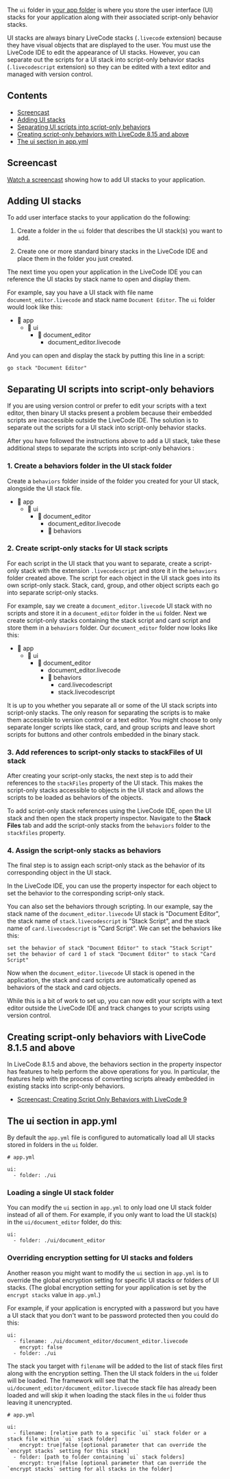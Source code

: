 The `ui` folder in [your app folder](Your-App-Folder) is where you store the user interface (UI) stacks for your application along with their associated script-only behavior stacks.

UI stacks are always binary LiveCode stacks (`.livecode` extension) because they have visual objects that are displayed to the user. You must use the LiveCode IDE to edit the appearance of UI stacks. However, you can separate out the scripts for a UI stack into script-only behavior stacks (`.livecodescript` extension) so they can be edited with a text editor and managed with version control.

## Contents

* [Screencast](#screencast)
* [Adding UI stacks](#adding-ui-stacks)
* [Separating UI scripts into script-only behaviors](#separating-ui-scripts-into-script-only-behaviors)
* [Creating script-only behaviors with LiveCode 8.15 and above](#creating-script-only-behaviors-with-livecode-815-and-above)
* [The ui section in app.yml](#the-ui-section-in-appyml)

## Screencast

[Watch a screencast](https://www.youtube.com/watch?v=ooGdLJeyG3k) showing how to add UI stacks to your application.

## Adding UI stacks

To add user interface stacks to your application do the following:

1. Create a folder in the `ui` folder that describes the UI stack(s) you want to add.

2. Create one or more standard binary stacks in the LiveCode IDE and place them in the folder you just created.

The next time you open your application in the LiveCode IDE you can reference the UI stacks by stack name to open and display them.

For example, say you have a UI stack with file name `document_editor.livecode` and stack name `Document Editor`. The `ui` folder would look like this:

* :open_file_folder: app
  * :open_file_folder: ui
    - :open_file_folder: document_editor
      - document_editor.livecode

And you can open and display the stack by putting this line in a script:

```
go stack "Document Editor"
```

## Separating UI scripts into script-only behaviors

If you are using version control or prefer to edit your scripts with a text editor, then binary UI stacks present a problem because their embedded scripts are inaccessible outside the LiveCode IDE. The solution is to separate out the scripts for a UI stack into script-only behavior stacks.

After you have followed the instructions above to add a UI stack, take these additional steps to separate the scripts into script-only behaviors :

### 1. Create a behaviors folder in the UI stack folder

Create a `behaviors` folder inside of the folder you created for your UI stack, alongside the UI stack file.

* :open_file_folder: app
  * :open_file_folder: ui
    - :open_file_folder: document_editor
      - document_editor.livecode
      - :file_folder: behaviors

### 2. Create script-only stacks for UI stack scripts

For each script in the UI stack that you want to separate, create a script-only stack with the extension `.livecodescript` and store it in the `behaviors` folder created above. The script for each object in the UI stack goes into its own script-only stack. Stack, card, group, and other object scripts each go into separate script-only stacks.

For example, say we create a `document_editor.livecode` UI stack with no scripts and store it in a `document_editor` folder in the `ui` folder. Next we create script-only stacks containing the stack script and card script and store them in a `behaviors` folder. Our `document_editor` folder now looks like this:

* :open_file_folder: app
  * :open_file_folder: ui
    - :open_file_folder: document_editor
      - document_editor.livecode
      - :open_file_folder: behaviors
        - card.livecodescript
        - stack.livecodescript

It is up to you whether you separate all or some of the UI stack scripts into script-only stacks. The only reason for separating the scripts is to make them accessible to version control or a text editor. You might choose to only separate longer scripts like stack, card, and group scripts and leave short scripts for buttons and other controls embedded in the binary stack.

### 3. Add references to script-only stacks to stackFiles of UI stack

After creating your script-only stacks, the next step is to add their references to the `stackFiles` property of the UI stack. This makes the script-only stacks accessible to objects in the UI stack and allows the scripts to be loaded as behaviors of the objects.

To add script-only stack references using the LiveCode IDE, open the UI stack and then open the stack property inspector. Navigate to the __Stack Files__ tab and add the script-only stacks from the `behaviors` folder to the `stackfiles` property.

### 4. Assign the script-only stacks as behaviors

The final step is to assign each script-only stack as the behavior of its corresponding object in the UI stack. 

In the LiveCode IDE, you can use the property inspector for each object to set the behavior to the corresponding script-only stack.

You can also set the behaviors through scripting. In our example, say the stack name of the `document_editor.livecode` UI stack is "Document Editor", the stack name of `stack.livecodescript` is "Stack Script", and the stack name of `card.livecodescript` is "Card Script". We can set the behaviors like this:

```
set the behavior of stack "Document Editor" to stack "Stack Script"
set the behavior of card 1 of stack "Document Editor" to stack "Card Script"
```

Now when the `document_editor.livecode` UI stack is opened in the application, the stack and card scripts are automatically opened as behaviors of the stack and card objects.

While this is a bit of work to set up, you can now edit your scripts with a text editor outside the LiveCode IDE and track changes to your scripts using version control.

## Creating script-only behaviors with LiveCode 8.1.5 and above

In LiveCode 8.1.5 and above, the behaviors section in the property inspector has features to help perform the above operations for you. In particular, the features help with the process of converting scripts already embedded in existing stacks into script-only behaviors.

* [Screencast: Creating Script Only Behaviors with LiveCode 9](https://www.youtube.com/watch?v=eyggLzIbeSU)

## The ui section in app.yml

By default the `app.yml` file is configured to automatically load all UI stacks stored in folders in the `ui` folder.

```
# app.yml

ui:
  - folder: ./ui
```

### Loading a single UI stack folder

You can modify the `ui` section in `app.yml` to only load one UI stack folder instead of all of them. For example, if you only want to load the UI stack(s) in the `ui/document_editor` folder, do this:

```
ui:
  - folder: ./ui/document_editor
```

### Overriding encryption setting for UI stacks and folders

Another reason you might want to modify the `ui` section in `app.yml` is to override the global encryption setting for specific UI stacks or folders of UI stacks. (The global encryption setting for your application is set by the `encrypt stacks` value in `app.yml`.)

For example, if your application is encrypted with a password but you have a UI stack that you don't want to be password protected then you could do this:

```
ui:
  - filename: ./ui/document_editor/document_editor.livecode
    encrypt: false
  - folder: ./ui
```

The stack you target with `filename` will be added to the list of stack files first along with the encryption setting. Then the UI stack folders in the `ui` folder will be loaded. The framework will see that the `ui/document_editor/document_editor.livecode` stack file has already been loaded and will skip it when loading the stack files in the `ui` folder thus leaving it unencrypted.

```
# app.yml

ui:
  - filename: [relative path to a specific `ui` stack folder or a stack file within `ui` stack folder]
    encrypt: true|false [optional parameter that can override the `encrypt stacks` setting for this stack]
  - folder: [path to folder containing `ui` stack folders]
    encrypt: true|false [optional parameter that can override the `encrypt stacks` setting for all stacks in the folder]
```